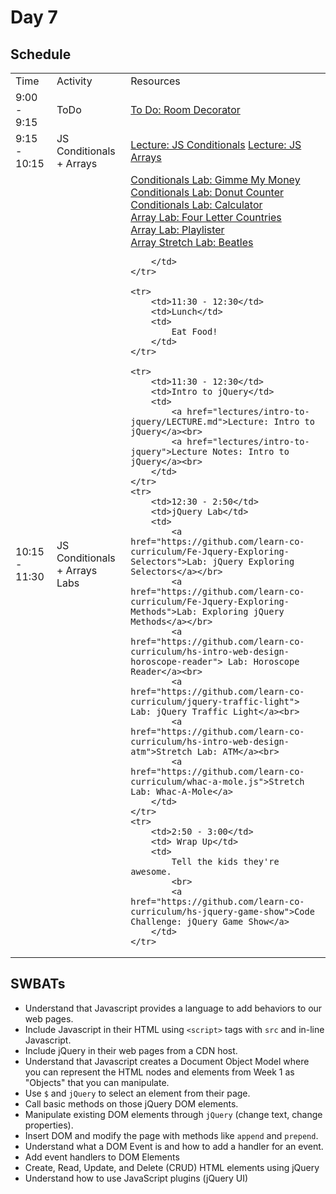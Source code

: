 # Day 7

## Schedule

<table>
    <tr>
        <td>Time</td>
        <td>Activity</td>
        <td>Resources</td>
    </tr>
    <tr>
        <td>9:00 - 9:15</td>
        <td>ToDo</td>
        <td>
            <a href="https://github.com/learn-co-curriculum/hs-intro-web-design-decorate-room"> To Do: Room Decorator</a>
        </td>
    </tr>
    <tr>
        <td>9:15 - 10:15</td>
        <td>JS Conditionals + Arrays </td>
        <td>
            <a href="lectures/js-conditionals-structures/LECTURE.md">Lecture: JS Conditionals</a>
            <a href="lectures/js-arrays/LECTURE.md">Lecture: JS Arrays</a> 
        </td>
    </tr>
    <tr>
        <td>10:15 - 11:30</td>
        <td>JS Conditionals + Arrays Labs </td>
        <td>
           <a href="https://github.com/learn-co-curriculum/hs-intro-web-design-gimme-money"> Conditionals Lab: Gimme My Money</a><br>
           <a href="https://github.com/learn-co-curriculum/hs-intro-web-design-donut-counter"> Conditionals Lab: Donut Counter</a><br>
           <a href="https://github.com/learn-co-curriculum/hs-vanilla-js-calculator"> Conditionals Lab: Calculator</a><br>
           <a href="https://github.com/learn-co-curriculum/hs-js-arrays-mini-lab"> Array Lab: Four Letter Countries</a><br>
           <a href="https://github.com/learn-co-curriculum/hs-intro-web-design-playlist-maker">Array Lab: Playlister</a><br>
           <a href="https://github.com/learn-co-curriculum/hs-intro-web-design-beatles-array-loops"> Array Stretch Lab: Beatles</a>

        </td>
    </tr>

    <tr>
        <td>11:30 - 12:30</td>
        <td>Lunch</td>
        <td>
            Eat Food!
        </td>
    </tr>

    <tr>
        <td>11:30 - 12:30</td>
        <td>Intro to jQuery</td>
        <td>
            <a href="lectures/intro-to-jquery/LECTURE.md">Lecture: Intro to jQuery</a><br>
            <a href="lectures/intro-to-jquery">Lecture Notes: Intro to jQuery</a><br>
        </td>
    </tr>
    <tr>
        <td>12:30 - 2:50</td>
        <td>jQuery Lab</td>
        <td>
            <a href="https://github.com/learn-co-curriculum/Fe-Jquery-Exploring-Selectors">Lab: jQuery Exploring Selectors</a></br>
            <a href="https://github.com/learn-co-curriculum/Fe-Jquery-Exploring-Methods">Lab: Exploring jQuery Methods</a></br>
            <a href="https://github.com/learn-co-curriculum/hs-intro-web-design-horoscope-reader"> Lab: Horoscope Reader</a><br>
            <a href="https://github.com/learn-co-curriculum/jquery-traffic-light"> Lab: jQuery Traffic Light</a><br>
            <a href="https://github.com/learn-co-curriculum/hs-intro-web-design-atm">Stretch Lab: ATM</a><br>
            <a href="https://github.com/learn-co-curriculum/whac-a-mole.js">Stretch Lab: Whac-A-Mole</a>
        </td>
    </tr>
    <tr>
        <td>2:50 - 3:00</td>
        <td> Wrap Up</td>
        <td> 
            Tell the kids they're awesome.
            <br>
            <a href="https://github.com/learn-co-curriculum/hs-jquery-game-show">Code Challenge: jQuery Game Show</a>
        </td>
    </tr>
</table>

## SWBATs

+ Understand that Javascript provides a language to add behaviors to our web pages.
+ Include Javascript in their HTML using `<script>` tags with `src` and in-line Javascript.
+ Include jQuery in their web pages from a CDN host.
+ Understand that Javascript creates a Document Object Model where you can represent the HTML nodes and elements from Week 1 as "Objects" that you can manipulate.
+ Use `$` and `jQuery` to select an element from their page.
+ Call basic methods on those jQuery DOM elements.
+ Manipulate existing DOM elements through `jQuery` (change text, change properties).
+ Insert DOM and modify the page with methods like `append` and `prepend`.
+ Understand what a DOM Event is and how to add a handler for an event.
+ Add event handlers to DOM Elements
+ Create, Read, Update, and Delete (CRUD) HTML elements using jQuery
+ Understand how to use JavaScript plugins (jQuery UI)